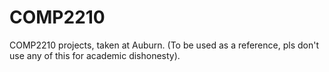 # COMP2210
COMP2210 projects, taken at Auburn. (To be used as a reference, pls don't use any of this for academic dishonesty).
